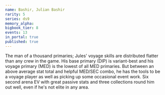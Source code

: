 ```yaml
---
name: Bashir, Julian Bashir
rarity: 5
series: ds9
memory_alpha:
bigbook_tier: 8
events: 13
in_portal: true
published: true
---
```


The man of a thousand primaries; Jules' voyage skills are distributed flatter than any crew in the game. His base primary (DIP) is variant-best and his voyage primary (MED) is the lowest of all MED primaries. But between an above average stat total and helpful MED/SEC combo, he has the tools to be a voyage player as well as picking up some occasional event work. Six second arena EV with great passive stats and three collections round him out well, even if he's not elite in any area.
